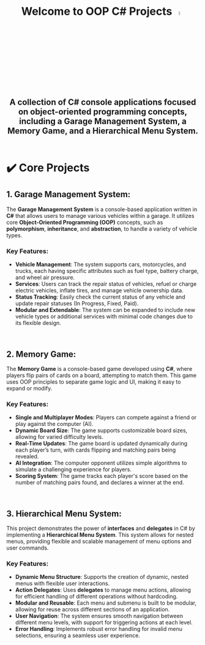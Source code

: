 <h1 align="center">
  <br/>
  Welcome to OOP C# Projects
  <img src="https://media.giphy.com/media/hvRJCLFzcasrR4ia7z/giphy.gif" width="5%" alt="waveEmoji"/>
</h1>

<h2 align="center">
   A collection of C# console applications focused on object-oriented programming concepts, including a Garage Management System, a Memory Game, and a Hierarchical Menu System.
    <br/>    <br/> 
</h2>

# :heavy_check_mark: **Core Projects** <a name="core-projects"/>

## 1. **Garage Management System**:
The **Garage Management System** is a console-based application written in **C#** that allows users to manage various vehicles within a garage. It utilizes core **Object-Oriented Programming (OOP)** concepts, such as **polymorphism**, **inheritance**, and **abstraction**, to handle a variety of vehicle types.

### Key Features:
- **Vehicle Management**: The system supports cars, motorcycles, and trucks, each having specific attributes such as fuel type, battery charge, and wheel air pressure.
- **Services**: Users can track the repair status of vehicles, refuel or charge electric vehicles, inflate tires, and manage vehicle ownership data.
- **Status Tracking**: Easily check the current status of any vehicle and update repair statuses (In Progress, Fixed, Paid).
- **Modular and Extendable**: The system can be expanded to include new vehicle types or additional services with minimal code changes due to its flexible design.




<br/>

## 2. **Memory Game**:
The **Memory Game** is a console-based game developed using **C#**, where players flip pairs of cards on a board, attempting to match them. This game uses OOP principles to separate game logic and UI, making it easy to expand or modify. 

### Key Features:
- **Single and Multiplayer Modes**: Players can compete against a friend or play against the computer (AI).
- **Dynamic Board Size**: The game supports customizable board sizes, allowing for varied difficulty levels.
- **Real-Time Updates**: The game board is updated dynamically during each player’s turn, with cards flipping and matching pairs being revealed.
- **AI Integration**: The computer opponent utilizes simple algorithms to simulate a challenging experience for players.
- **Scoring System**: The game tracks each player's score based on the number of matching pairs found, and declares a winner at the end.



<br/>

## 3. **Hierarchical Menu System**:
This project demonstrates the power of **interfaces** and **delegates** in C# by implementing a **Hierarchical Menu System**. This system allows for nested menus, providing flexible and scalable management of menu options and user commands.

### Key Features:
- **Dynamic Menu Structure**: Supports the creation of dynamic, nested menus with flexible user interactions.
- **Action<T> Delegates**: Uses **delegates** to manage menu actions, allowing for efficient handling of different operations without hardcoding.
- **Modular and Reusable**: Each menu and submenu is built to be modular, allowing for reuse across different sections of an application.
- **User Navigation**: The system ensures smooth navigation between different menu levels, with support for triggering actions at each level.
- **Error Handling**: Implements robust error handling for invalid menu selections, ensuring a seamless user experience.

